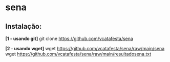 # sena

## Instalação:

**[1 - usando git]**
		git clone https://github.com/vcatafesta/sena

**[2 - usando wget]**
		wget https://github.com/vcatafesta/sena/raw/main/sena
		wget https://github.com/vcatafesta/sena/raw/main/resultadosena.txt
